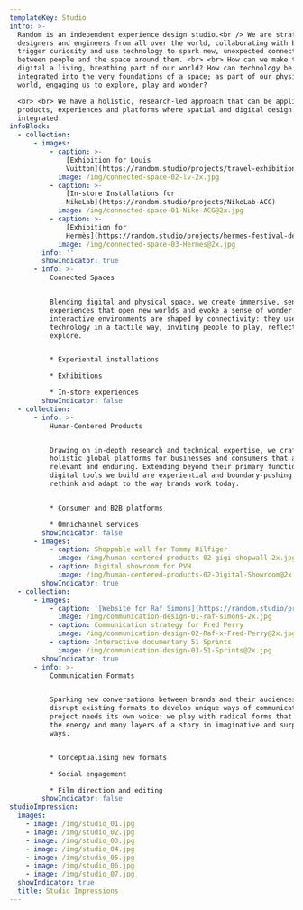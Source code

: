```yaml
---
templateKey: Studio
intro: >-
  Random is an independent experience design studio.<br /> We are strategists,
  designers and engineers from all over the world, collaborating with brands to
  trigger curiosity and use technology to spark new, unexpected connections
  between people and the space around them. <br> <br> How can we make the
  digital a living, breathing part of our world? How can technology be
  integrated into the very foundations of a space; as part of our physical
  world, engaging us to explore, play and wonder?

  <br> <br> We have a holistic, research-led approach that can be applied to
  products, experiences and platforms where spatial and digital design are
  integrated.
infoBlock:
  - collection:
      - images:
          - caption: >-
              [Exhibition for Louis
              Vuitton](https://random.studio/projects/travel-exhibition-louis-vuitton)
            image: /img/connected-space-02-lv-2x.jpg
          - caption: >-
              [In-store Installations for
              NikeLab](https://random.studio/projects/NikeLab-ACG)
            image: /img/connected-space-01-Nike-ACG@2x.jpg
          - caption: >-
              [Exhibition for
              Hermès](https://random.studio/projects/hermes-festival-des-metiers)
            image: /img/connected-space-03-Hermes@2x.jpg
        info: ''
        showIndicator: true
      - info: >-
          Connected Spaces


          Blending digital and physical space, we create immersive, sensory
          experiences that open new worlds and evoke a sense of wonder. Our
          interactive environments are shaped by connectivity: they use
          technology in a tactile way, inviting people to play, reflect and
          explore.


          * Experiental installations

          * Exhibitions

          * In-store experiences
        showIndicator: false
  - collection:
      - info: >-
          Human-Centered Products


          Drawing on in-depth research and technical expertise, we craft
          holistic global platforms for businesses and consumers that are both
          relevant and enduring. Extending beyond their primary function, the
          digital tools we build are experiential and boundary-pushing: they
          rethink and adapt to the way brands work today.


          * Consumer and B2B platforms

          * Omnichannel services
        showIndicator: false
      - images:
          - caption: Shoppable wall for Tommy Hilfiger
            image: /img/human-centered-products-02-gigi-shopwall-2x.jpg
          - caption: Digital showroom for PVH
            image: /img/human-centered-products-02-Digital-Showroom@2x.jpg
        showIndicator: true
  - collection:
      - images:
          - caption: '[Website for Raf Simons](https://random.studio/projects/rafsimons)'
            image: /img/communication-design-01-raf-simons-2x.jpg
          - caption: Communication strategy for Fred Perry
            image: /img/communication-design-02-Raf-x-Fred-Perry@2x.jpg
          - caption: Interactive documentary 51 Sprints
            image: /img/communication-design-03-51-Sprints@2x.jpg
        showIndicator: true
      - info: >-
          Communication Formats


          Sparking new conversations between brands and their audiences, we
          disrupt existing formats to develop unique ways of communicating. Each
          project needs its own voice: we play with radical forms that capture
          the energy and many layers of a story in imaginative and surprising
          ways.


          * Conceptualising new formats

          * Social engagement

          * Film direction and editing
        showIndicator: false
studioImpression:
  images:
    - image: /img/studio_01.jpg
    - image: /img/studio_02.jpg
    - image: /img/studio_03.jpg
    - image: /img/studio_04.jpg
    - image: /img/studio_05.jpg
    - image: /img/studio_06.jpg
    - image: /img/studio_07.jpg
  showIndicator: true
  title: Studio Impressions
---
```


